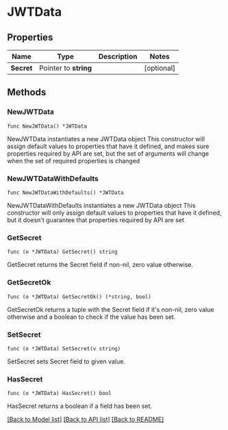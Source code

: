 # JWTData

## Properties

Name | Type | Description | Notes
------------ | ------------- | ------------- | -------------
**Secret** | Pointer to **string** |  | [optional] 

## Methods

### NewJWTData

`func NewJWTData() *JWTData`

NewJWTData instantiates a new JWTData object
This constructor will assign default values to properties that have it defined,
and makes sure properties required by API are set, but the set of arguments
will change when the set of required properties is changed

### NewJWTDataWithDefaults

`func NewJWTDataWithDefaults() *JWTData`

NewJWTDataWithDefaults instantiates a new JWTData object
This constructor will only assign default values to properties that have it defined,
but it doesn't guarantee that properties required by API are set

### GetSecret

`func (o *JWTData) GetSecret() string`

GetSecret returns the Secret field if non-nil, zero value otherwise.

### GetSecretOk

`func (o *JWTData) GetSecretOk() (*string, bool)`

GetSecretOk returns a tuple with the Secret field if it's non-nil, zero value otherwise
and a boolean to check if the value has been set.

### SetSecret

`func (o *JWTData) SetSecret(v string)`

SetSecret sets Secret field to given value.

### HasSecret

`func (o *JWTData) HasSecret() bool`

HasSecret returns a boolean if a field has been set.


[[Back to Model list]](../README.md#documentation-for-models) [[Back to API list]](../README.md#documentation-for-api-endpoints) [[Back to README]](../README.md)


